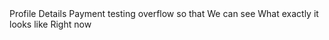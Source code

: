 <stellar-breadcrumbs icon="person">
	<stellar-breadcrumb>Profile</stellar-breadcrumb>
	<stellar-breadcrumb>Details</stellar-breadcrumb>
	<stellar-breadcrumb>Payment</stellar-breadcrumb>
	<stellar-breadcrumb>testing</stellar-breadcrumb>
	<stellar-breadcrumb>overflow</stellar-breadcrumb>
	<stellar-breadcrumb>so that</stellar-breadcrumb>
	<stellar-breadcrumb>We can see</stellar-breadcrumb>
	<stellar-breadcrumb>What exactly it looks like</stellar-breadcrumb>
	<stellar-breadcrumb>Right now</stellar-breadcrumb>
</stellar-breadcrumbs>
